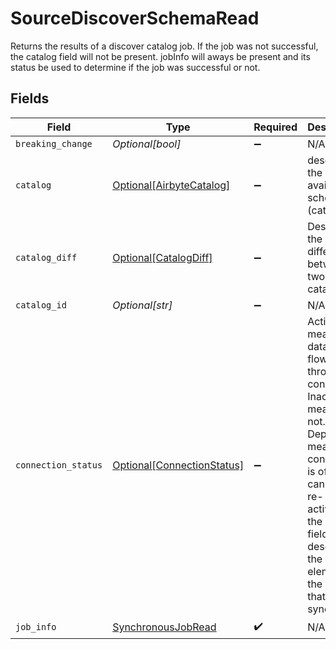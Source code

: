 # SourceDiscoverSchemaRead

Returns the results of a discover catalog job. If the job was not successful, the catalog field will not be present. jobInfo will aways be present and its status be used to determine if the job was successful or not.


## Fields

| Field                                                                                                                                                                                                                             | Type                                                                                                                                                                                                                              | Required                                                                                                                                                                                                                          | Description                                                                                                                                                                                                                       |
| --------------------------------------------------------------------------------------------------------------------------------------------------------------------------------------------------------------------------------- | --------------------------------------------------------------------------------------------------------------------------------------------------------------------------------------------------------------------------------- | --------------------------------------------------------------------------------------------------------------------------------------------------------------------------------------------------------------------------------- | --------------------------------------------------------------------------------------------------------------------------------------------------------------------------------------------------------------------------------- |
| `breaking_change`                                                                                                                                                                                                                 | *Optional[bool]*                                                                                                                                                                                                                  | :heavy_minus_sign:                                                                                                                                                                                                                | N/A                                                                                                                                                                                                                               |
| `catalog`                                                                                                                                                                                                                         | [Optional[AirbyteCatalog]](../../models/shared/airbytecatalog.md)                                                                                                                                                                 | :heavy_minus_sign:                                                                                                                                                                                                                | describes the available schema (catalog).                                                                                                                                                                                         |
| `catalog_diff`                                                                                                                                                                                                                    | [Optional[CatalogDiff]](../../models/shared/catalogdiff.md)                                                                                                                                                                       | :heavy_minus_sign:                                                                                                                                                                                                                | Describes the difference between two Airbyte catalogs.                                                                                                                                                                            |
| `catalog_id`                                                                                                                                                                                                                      | *Optional[str]*                                                                                                                                                                                                                   | :heavy_minus_sign:                                                                                                                                                                                                                | N/A                                                                                                                                                                                                                               |
| `connection_status`                                                                                                                                                                                                               | [Optional[ConnectionStatus]](../../models/shared/connectionstatus.md)                                                                                                                                                             | :heavy_minus_sign:                                                                                                                                                                                                                | Active means that data is flowing through the connection. Inactive means it is not. Deprecated means the connection is off and cannot be re-activated. the schema field describes the elements of the schema that will be synced. |
| `job_info`                                                                                                                                                                                                                        | [SynchronousJobRead](../../models/shared/synchronousjobread.md)                                                                                                                                                                   | :heavy_check_mark:                                                                                                                                                                                                                | N/A                                                                                                                                                                                                                               |